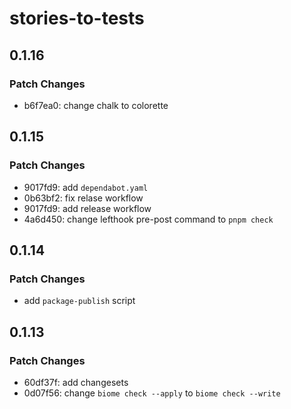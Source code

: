 # stories-to-tests

## 0.1.16

### Patch Changes

- b6f7ea0: change chalk to colorette

## 0.1.15

### Patch Changes

- 9017fd9: add `dependabot.yaml`
- 0b63bf2: fix relase workflow
- 9017fd9: add release workflow
- 4a6d450: change lefthook pre-post command to `pnpm check`

## 0.1.14

### Patch Changes

- add `package-publish` script

## 0.1.13

### Patch Changes

- 60df37f: add changesets
- 0d07f56: change `biome check --apply` to `biome check --write`
